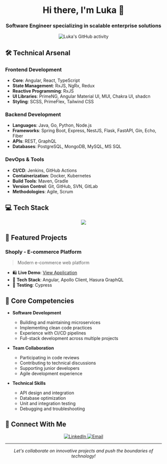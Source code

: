 <h1 align="center">Hi there, I'm Luka 👋</h1>
<h3 align="center">Software Engineer specializing in scalable enterprise solutions</h3>

<p align="center">
  <img src="https://github-readme-activity-graph.vercel.app/graph?username=golubovicluka&theme=react-dark" alt="Luka's GitHub activity"/>
</p>

## 🛠️ Technical Arsenal

### Frontend Development
- **Core**: Angular, React, TypeScript
- **State Management**: RxJS, NgRx, Redux
- **Reactive Programming**: RxJS
- **UI Libraries**: PrimeNG, Angular Material UI, MUI, Chakra UI, shadcn
- **Styling**: SCSS, PrimeFlex, Tailwind CSS

### Backend Development
- **Languages**: Java, Go, Python, Node.js
- **Frameworks**: Spring Boot, Express, NestJS, Flask, FastAPI, Gin, Echo, Fiber
- **APIs**: REST, GraphQL
- **Databases**: PostgreSQL, MongoDB, MySQL, MS SQL

### DevOps & Tools
- **CI/CD**: Jenkins, GitHub Actions
- **Containerization**: Docker, Kubernetes
- **Build Tools**: Maven, Gradle
- **Version Control**: Git, GitHub, SVN, GitLab
- **Methodologies**: Agile, Scrum

## 💻 Tech Stack
<p align="center">
  <img src="https://skillicons.dev/icons?i=java,spring,python,angular,react,nextjs,typescript,mongodb,mysql,postgresql,docker,kubernetes,golang" />
</p>

## 🚀 Featured Projects

### Shoply - E-commerce Platform
> Modern e-commerce web platform

- 🛍️ **Live Demo**: [View Application](https://ecommerce-app-angular.netlify.app/)
- 🔧 **Tech Stack**: Angular, Apollo Client, Hasura GraphQL
- 🧪 **Testing**: Cypress

## 💪 Core Competencies

* **Software Development**
   * Building and maintaining microservices
   * Implementing clean code practices
   * Experience with CI/CD pipelines
   * Full-stack development across multiple projects

* **Team Collaboration**
   * Participating in code reviews
   * Contributing to technical discussions
   * Supporting junior developers
   * Agile development experience

* **Technical Skills**
   * API design and integration
   * Database optimization
   * Unit and integration testing
   * Debugging and troubleshooting

## 🤝 Connect With Me

<p align="center">
  <a href="https://www.linkedin.com/in/lukagolubovic/">
    <img src="https://img.shields.io/badge/LinkedIn-0A66C2?style=for-the-badge&logo=linkedin&logoColor=white" alt="LinkedIn" />
  </a>
  <a href="mailto:luka_golubovic@yahoo.com">
    <img src="https://img.shields.io/badge/Email-D14836?style=for-the-badge&logo=gmail&logoColor=white" alt="Email" />
  </a>
</p>

---

<p align="center">
  <i>Let's collaborate on innovative projects and push the boundaries of technology!</i>
</p>
